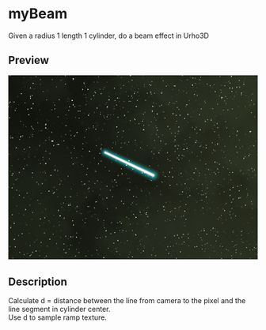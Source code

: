 # myBeam
Given a radius 1 length 1 cylinder, do a beam effect in Urho3D 

## Preview
![screen](screen.png?raw=true "screen")

## Description
Calculate d = distance between the line from camera to the pixel and the line segment in cylinder center.  
Use d to sample ramp texture.
